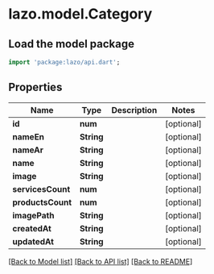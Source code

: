 # lazo.model.Category

## Load the model package
```dart
import 'package:lazo/api.dart';
```

## Properties
Name | Type | Description | Notes
------------ | ------------- | ------------- | -------------
**id** | **num** |  | [optional] 
**nameEn** | **String** |  | [optional] 
**nameAr** | **String** |  | [optional] 
**name** | **String** |  | [optional] 
**image** | **String** |  | [optional] 
**servicesCount** | **num** |  | [optional] 
**productsCount** | **num** |  | [optional] 
**imagePath** | **String** |  | [optional] 
**createdAt** | **String** |  | [optional] 
**updatedAt** | **String** |  | [optional] 

[[Back to Model list]](../README.md#documentation-for-models) [[Back to API list]](../README.md#documentation-for-api-endpoints) [[Back to README]](../README.md)


